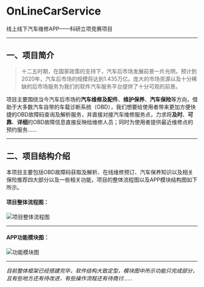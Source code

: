 # OnLineCarService

线上线下汽车维修APP——科研立项竞赛项目

---

## 一、项目简介

> 十二五时期，在国家政策的支持下，汽车后市场发展前景一片光明，预计到2020年，汽车后市场的规模将达到1.435万亿。庞大的市场资源以及十分稀缺的后市场服务为我们的软件汽车服务平台提供了十分可观的前景。

项目主要围绕当今汽车后市场的**汽车维修及配件**、**维护保养**、**汽车保险**等方向，借助于大多数汽车自带的车载诊断系统（OBD），我们想要给使用者带来更加方便快捷的OBD故障码查询及解析服务，并直接对接汽车维修服务点，力求将**及时**、**可靠**、**详细**的OBD故障信息直接反映给维修人员；同时为使用者提供最近维修点的预约服务……

---

## 二、项目结构介绍

本项目主要包括OBD故障码获取及解析、在线维修预订、汽车保养知识以及相关保险推荐四大部分以及一些相关功能，项目的整体流程图以及APP模块结构图如下所示。

#### 项目整体流程图：

![项目整体流程图](http://39.108.160.249/images/overall_project_flow_chart.png)

---

#### APP功能模块图：

![功能模块图](http://39.108.160.249/images/functional_module_diagram.png)

---

*目前整体框架已经搭建完毕，软件结构大致定型，模块图中所示功能只完成部分，且有些地方还有待改进，有些操作流程还有待商讨……*
